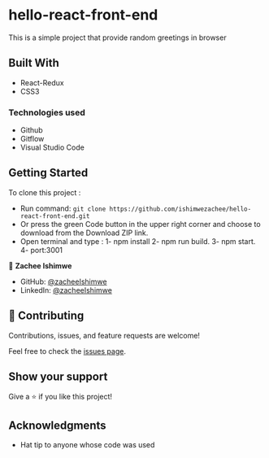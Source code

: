 # hello-react-front-end
This is a simple project that provide random greetings in browser 

## Built With
- React-Redux
- CSS3
### Technologies used
- Github
- Gitflow
- Visual Studio Code
## Getting Started

 To clone this project :

* Run command: `git clone https://github.com/ishimwezachee/hello-react-front-end.git`
* Or press the green Code button in the upper right corner and choose to download from the Download ZIP link.
* Open terminal and type : 1-  npm install
                           2-  npm run build.
                           3-  npm start. 
                           4-  port:3001


👤 **Zachee Ishimwe**

- GitHub: [@zacheeIshimwe](https://github.com/ishimwezachee)
- LinkedIn: [@zacheeIshimwe](https://www.linkedin.com/in/zachee-ishimwe-ab952a119/)


## 🤝 Contributing

Contributions, issues, and feature requests are welcome!

Feel free to check the [issues page](../../issues/).

## Show your support

Give a ⭐️ if you like this project!

## Acknowledgments

- Hat tip to anyone whose code was used

